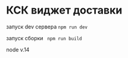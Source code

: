 # КСК виджет доставки

запуск dev сервера ```npm run dev```

запуск сборки ``` npm run build```

node v.14
